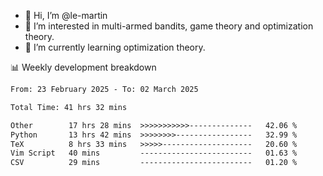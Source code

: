 - 👋 Hi, I’m @le-martin
- 👀 I’m interested in multi-armed bandits, game theory and optimization theory.
- 🌱 I’m currently learning optimization theory.
<!---- 💞️ I’m looking to collaborate on ...
- 📫 How to reach me ...-->

<!---
Tutorial for using WakaTime stats in GitHub profile: https://github.com/athul/waka-readme
-->

📊 Weekly development breakdown
<!--START_SECTION:waka-->

```txt
From: 23 February 2025 - To: 02 March 2025

Total Time: 41 hrs 32 mins

Other        17 hrs 28 mins  >>>>>>>>>>>--------------   42.06 %
Python       13 hrs 42 mins  >>>>>>>>-----------------   32.99 %
TeX          8 hrs 33 mins   >>>>>--------------------   20.60 %
Vim Script   40 mins         -------------------------   01.63 %
CSV          29 mins         -------------------------   01.20 %
```

<!--END_SECTION:waka-->

<!---
le-martin/le-martin is a ✨ special ✨ repository because its `README.md` (this file) appears on your GitHub profile.
You can click the Preview link to take a look at your changes.
--->
